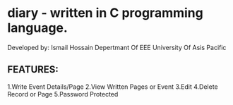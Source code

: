 # diary - written in C programming language.
Developed by:
Ismail Hossain
Depertmant Of EEE
University Of Asis Pacific

## FEATURES:
1.Write Event Details/Page
2.View Written Pages or Event
3.Edit
4.Delete Record or Page
5.Password Protected
